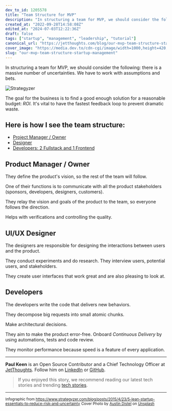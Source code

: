 ```yaml
---
dev_to_id: 1205578
title: "Team Structure for MVP"
description: "In structuring a team for MVP, we should consider the following: there is a massive number of..."
created_at: "2022-09-28T14:58:08Z"
edited_at: "2024-07-03T12:22:36Z"
draft: false
tags: ["startup", "management", "leadership", "tutorial"]
canonical_url: "https://jetthoughts.com/blog/our-mvp-team-structure-startup-management/"
cover_image: "https://media.dev.to/cdn-cgi/image/width=1000,height=420,fit=cover,gravity=auto,format=auto/https%3A%2F%2Fdev-to-uploads.s3.amazonaws.com%2Fuploads%2Farticles%2Fcskm42dpzai9za1fysmt.jpeg"
slug: "our-mvp-team-structure-startup-management"
---
```

In structuring a team for MVP, we should consider the following: there is a massive number of uncertainties. We have to work with assumptions and bets.

![Strategyzer](https://dev-to-uploads.s3.amazonaws.com/uploads/articles/lgrwufmk18egtdz11qsj.png)

The goal for the business is to find a good enough solution for a reasonable budget: _ROI_. It's vital to have the fastest feedback loop to prevent dramatic waste.

## Here is how I see the team structure:

- [Project Manager / Owner](#pm)
- [Designer](#designer)
- [Developers: 2 Fullstack and 1 Frontend](#developers)

## Product Manager / Owner<a name="pm"></a>

They define the product's vision, so the rest of the team will follow. 

One of their functions is to communicate with all the product stakeholders (sponsors, developers, designers, customers).

They relay the vision and goals of the product to the team, so everyone follows the direction.

Helps with verifications and controlling the quality.

## UI/UX Designer<a name="designer"></a>

The designers are responsible for designing the interactions between users and the product.

They conduct experiments and do research. They interview users, potential users, and stakeholders.

They create user interfaces that work great and are also pleasing to look at.

## Developers<a name="developers"></a>

The developers write the code that delivers new behaviors.

They decompose big requests into small atomic chunks.

Make architectural decisions.

They aim to make the product error-free. Onboard _Continuous Delivery_ by using automations, tests and code review.

They monitor performance because speed is a feature of every application.

---

**Paul Keen** is an Open Source Contributor and a Chief Technology Officer at [JetThoughts](https://www.jetthoughts.com). Follow him on [LinkedIn](https://www.linkedin.com/in/paul-keen/) or [GitHub](https://github.com/pftg).

> If you enjoyed this story, we recommend reading our latest tech stories and trending [tech stories](https://jtway.co/trending).

---

<sup>Infographic from https://www.strategyzer.com/blog/posts/2015/4/23/5-lean-startup-essentials-to-reduce-risk-and-uncertainty</sup>
<sup>Cover Photo by <a href="https://unsplash.com/@austindistel?utm_source=unsplash&utm_medium=referral&utm_content=creditCopyText">Austin Distel</a> on <a href="https://unsplash.com/s/photos/manager-developers?utm_source=unsplash&utm_medium=referral&utm_content=creditCopyText">Unsplash</a></sup>